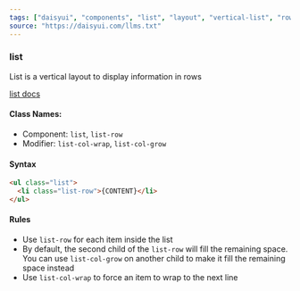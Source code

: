 ```yaml
---
tags: ["daisyui", "components", "list", "layout", "vertical-list", "row", "column"]
source: "https://daisyui.com/llms.txt"
---
```


### list
List is a vertical layout to display information in rows

[list docs](https://daisyui.com/components/list/)

#### Class Names:
- Component: `list`, `list-row`
- Modifier: `list-col-wrap`, `list-col-grow`

#### Syntax
```html
<ul class="list">
  <li class="list-row">{CONTENT}</li>
</ul>
```

#### Rules
- Use `list-row` for each item inside the list
- By default, the second child of the `list-row` will fill the remaining space. You can use `list-col-grow` on another child to make it fill the remaining space instead
- Use `list-col-wrap` to force an item to wrap to the next line
